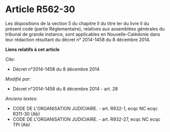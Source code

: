 # Article R562-30

Les dispositions de la section 5 du chapitre II du titre Ier du livre II du présent code (partie Réglementaire), relatives
aux assemblées générales du tribunal de grande instance, sont applicables en Nouvelle-Calédonie dans leur rédaction
résultant du décret n° 2014-1458 du 8 décembre 2014.

**Liens relatifs à cet article**

_Cite_:

  - Décret n°2014-1458 du 8 décembre 2014

_Modifié par_:

  - Décret n°2014-1458 du 8 décembre 2014 - art. 28

_Anciens textes_:

  - CODE DE L'ORGANISATION JUDICIAIRE. - art. R932-1, ecqc NC ecqc R311-30 (Ab)
  - CODE DE L'ORGANISATION JUDICIAIRE. - art. R932-27, ecqc NC ecqc TPI (Ab)
